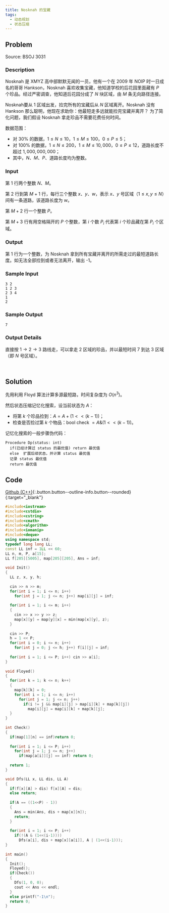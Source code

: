 ```yaml
---
title: Nosknah 的宝藏
tags:
  - 动态规划
  - 状态压缩
---
```


## Problem

Source: BSOJ 3031


### Description

Nosknah 是 XMYZ 高中部默默无闻的一员，他有一个在 2009 年 NOIP 时一日成名的哥哥 Hankson，Nosknah 喜欢收集宝藏，他知道学校的后花园里面藏有 $P$ 个珍品。经过严密调查，他知道后花园分成了 $N$ 块区域，由 $M$ 条无向路径连接。 

Nosknah要从 1 区域出发，捡完所有的宝藏后从 $N$ 区域离开。Nosknah 没有 Hankson 那么聪明，他现在求助你：他最短走多远就能捡完宝藏并离开？ 为了简化问题，我们假设 Nosknah 拿走珍品不需要花费任何时间。

数据范围：

- 对 $30 \%$ 的数据，$1 \leq N \leq 10，1 \leq M \leq 100，0 \leq P \leq 5$；
- 对 $100 \%$ 的数据，$1 \leq N \leq 200，1 \leq M \leq 10,000，0 \leq P \leq 12$，道路长度不超过 $1,000,000,000$；
- 其中，$N$、$M$、$P$、道路长度均为整数。 


### Input

第 1 行两个整数 $N$、$M$。 　

第 2 行到第 $M+1$ 行，每行三个整数 $x$、$y$、$w$，表示 $x$、$y$ 号区域（$1 \leq x, y \leq N$）间有一条道路，该道路长度为 $w$。 

第 $M+2$ 行一个整数 $P$。 

第 $M+3$ 行有用空格隔开的 $P$ 个整数，第 $i$ 个数 $P_i$ 代表第 $i$ 个珍品藏在第 $P_i$ 个区域。


### Output

第 1 行为一个整数，为 Nosknah 拿到所有宝藏并离开的所需走过的最短道路长度。如无法全部捡到或者无法离开，输出 -1。 


### Sample Input

```
3 2 
1 2 3 
2 3 4 
1 
2
```


### Sample Output

```
7
```


### Output Details

直接按 $1 \rightarrow 2 \rightarrow 3$ 路线走，可以拿走 2 区域的珍品，并以最短时间 7 到达 3 区域（即 $N$ 号区域）。

 
&nbsp;

## Solution

先用利用 Floyd 算法计算多源最短路，时间复杂度为 $O(n^3)$。

然后状态压缩记忆化搜索，设当前状态为 $A$：

- 将第 $k$ 个珍品捡到：$A=A+(1<<(k-1))$；
- 检查是否捡过第 $k$ 个物品：bool check $= A \& (1<<(k-1))$。

记忆化搜索的一般步骤伪代码：

```
Procedure Dp(status: int)
  if(已经计算过 status 的最优值) return 最优值       
  else  扩展后续状态，并计算 status 最优值  
  记录 status 最优值  
  return 最优值
```


## Code

[Github (C++)](https://github.com/Renovamen/OI-ACM/blob/master/code/动态规划/状态压缩/BSOJ3031-Nosknah的宝藏.cpp){:.button.button--outline-info.button--rounded}{:target="_blank"}


```c++
#include<iostream>
#include<cstdio>
#include<cstring>
#include<cmath>
#include<algorithm>
#include<iomanip>
#include<deque>
using namespace std;
typedef long long LL;
const LL inf = 1LL << 60;
LL n, m, P, a[15];
LL f[205][5005], map[205][205], Ans = inf;
 
void Init()
{
  LL z, x, y, h;	
  
  cin >> n >> m;
  for(int i = 1; i <= n; i++)
    for(int j = 1; j <= n; j++) map[i][j] = inf;  
 
  for(int i = 1; i <= m; i++)
  {
    cin >> x >> y >> z;
    map[x][y] = map[y][x] = min(map[x][y], z);
  }
  
  cin >> P;
  h = 1 << P;
  for(int i = 0; i <= n; i++)
    for(int j = 0; j <= h; j++) f[i][j] = inf;
  
  for(int i = 1; i <= P; i++) cin >> a[i]; 
}
 
void Floyed()
{ 
  for(int k = 1; k <= n; k++)
  {  
    map[k][k] = 0;
    for(int i = 1; i <= n; i++)
      for(int j = 1; j <= n; j++)
        if(i != j && map[i][j] > map[i][k] + map[k][j])
          map[i][j] = map[i][k] + map[k][j];
  }   
}
 
int Check()
{
  if(map[1][n] == inf)return 0;
  
  for(int i = 1; i <= P; i++)
    for(int j = 1; j <= n; j++)
      if(map[a[i]][j] == inf) return 0;
 
  return 1;
}

void Dfs(LL x, LL dis, LL A)
{
  if(f[x][A] > dis) f[x][A] = dis;
  else return;
  
  if(A == ((1<<P) - 1))
  {
    Ans = min(Ans, dis + map[x][n]);
    return;
  }
  
  for(int i = 1; i <= P; i++)
    if(!(A & (1<<(i-1))))
      Dfs(a[i], dis + map[x][a[i]], A | (1<<(i-1)));
}
 
int main()
{  
  Init();
  Floyed();
  if(Check())
  {  
    Dfs(1, 0, 0);
    cout << Ans << endl;
  }
  else printf("-1\n"); 
  return 0; 
}
```
